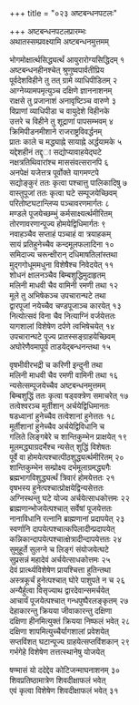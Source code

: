 +++
title = "०२३ अष्टबन्धनपटलः"

+++
अष्टबन्धनपटलप्रारम्भः    
अथातस्सम्प्रवक्ष्यामि अष्टबन्धनमुत्तमम्  

भोगमोक्षार्त्थसिद्ध्यर्त्थं आयुरारोग्यसिद्धिदम् १  
अष्टबन्धनहीनश्चेत् श्रुणुष्वपार्वतीप्रिय  
पूर्वदेशविहीने तु तत् ग्रामे व्याधिपीडितम् २  
आग्नेय्यामपमृत्युञ्च दक्षिणे ज्ञाननाशनम्  
राक्षसे तु प्रजानाशं अनावृष्टिञ्च वारुणे ३  
विप्राणां व्याधिपीडा च वायुदेशे विहीनके  
उत्तरे च विहीने तु शूद्राणां पापसम्भवम् ४  
क्रिमिपीडनमीशाने राजराष्ट्रविवर्द्धनम्  
प्रातः काले च मद्ध्याह्ने सायाह्ने अर्द्धयामके ५  
यद्देशहीनं तद्दृ◌ा सद्योप्यावाहयेद्घटे  
नक्षत्रतिथिवारांश्च माससंवत्सरानपि ६  
अनपेक्षं यजेत्तत्र पूर्वोक्ते यागमण्टपे  
सद्योङ्कुरं ततः कृत्वा पश्चात्तु पालिकादिषु ७  
वास्तुपूजां ततः कृत्वा घटे सम्पूजयेच्छिवम्  
परितोष्टघटान्लिप्य पञ्चावरणमार्गतः ८  
मण्डले पूजयेच्छम्भुं कर्मसाक्ष्यर्त्थमीरितम्  
तोरणावरणान्पूज्य होमयेद्विधिमार्गतः ९  
नवाहञ्चैव सप्ताहं पञ्चाहं वा त्रयाहकम्  
सायं प्रतिहुनेच्चैव कन्दमूलफलादिना १०  
समिदाज्य चरून्क्षीरान् दधिमाषतिलांस्तथा  
मुद्गगोधूममधुना विशेषैश्च निवेदयेत् ११  
शोधनं क्षालनञ्चैव बिम्बशुद्धिमुदाहृतम्  
मलिनी माधवी चैव वामिनी रमणी तथा १२  
मूले तु अभिषेकञ्च उपचारान्घटे तथा  
द्वारपूजां नयेच्चैव चण्डपूजाञ्च कारयेत् १३  
नित्योत्सवं विना चैव नित्याग्निं वर्जयेत्ततः  
यागशालां विशेषेण दर्पणे त्वभिषेचयेत् १४  
उपचारान्घटे पूज्य प्रातस्सङ्ग्राहयेच्छिवम्  
अघोरेणैवमापूर्य ताडयेद्बन्धनन्तथा १५  

वृषभीवीरभद्री च करिणी इन्दुनी तथा  
मलिनी माधवी चैव रमणी वामिनी तथा १६  
न्यसेत्सम्पूजयेच्चैव अष्टबन्धनमुत्तमम्  
बिम्बशुद्धिं ततः कृत्वा षड्वक्त्रेण समाचरेत् १७  
तत्वेश्वरञ्च मूर्तीशान् अर्चयेद्विधिमानतः  
षडध्वानां हुनेच्चैव तत्वेशानां हुनेत्ततः १८  
मूर्तीशानां हुनेच्चैव अर्चयेद्विविधानि च  
गलिते लिङ्गबेरे च शान्तिकुम्भेन प्राक्षयेत् १९  
मूलमद्ध्याग्रदर्भैश्च न्यसेत् शुद्धिं विशेषतः  
पूर्वे वा होमयेत्पश्चात्पीठशुद्ध्यर्त्थमीरितम् २०  
शान्तिकुम्भेन सम्प्रोक्ष्य दर्भमूलाग्रमद्ध्यगैः  
ब्रह्मभागविशुद्ध्यर्त्थं त्रिवारं होमयेत्ततः २१  
वृषभस्य हुनेत्पश्चात्प्रोक्षयेद्विन्यसेत्ततः  
अग्निस्थन्तु घटे योज्य अर्चयेत्साधकोत्तमः २२  
ब्राह्मणान्भोजयेत्पश्चात् सर्वेषां पूजयेत्ततः  
नानाविधानि रत्नानि ब्राह्मणानां प्रदापयेत् २३  
स्वर्णानि दापयेत्पश्चात्कपिलादीन्प्रदापयेत्  
कन्निकान्दापयेत्पश्चात्क्षेत्रादीन्दापयेत्ततः २४  
सुमुहूर्ते सुलग्ने च लिङ्गं संयोजयेत्घटे  
सुप्रसन्नं महादेवं अर्चयेत्साधकोत्तमः २५  
देवं प्रार्त्थ्यविशेषेण प्रायश्चित्ता हुतिन्तथा  
अस्त्रकूर्चं हुनेत्पश्चात् घोरे पाशुपते न च २६  
अन्यैर्हुत्वा विसृज्याथ द्वारदेवान्समर्चयेत्  
आचार्यं पूजयेत्पश्चात् गन्धपुष्पैरलङ्कृतम् २७  
देहाकारन्तु क्रियया जीवाकारन्तु दक्षिणा  
दक्षिणा हीनमित्युक्तं क्रियया निष्फलं भवेत् २८  
दक्षिणा शापमित्युच्चैर्यागशालां प्रवेशयेत्  
सप्तविंशत् घटान्पूज्य ग्राहयेत्सप्तविंशकान् २९  
गर्भगेहे विशेषेण तत्तत्स्थानेषु योजयेत्  

षण्मासं यो ददेद्देव कोटिजन्माघनाशनम् ३०  
शिवप्रतिष्ठामात्रेण शिवदीक्षाफलं भवेत्  
एवं कृत्वा विशेषेण शिवदीक्षाफलं भवेत् ३१  
